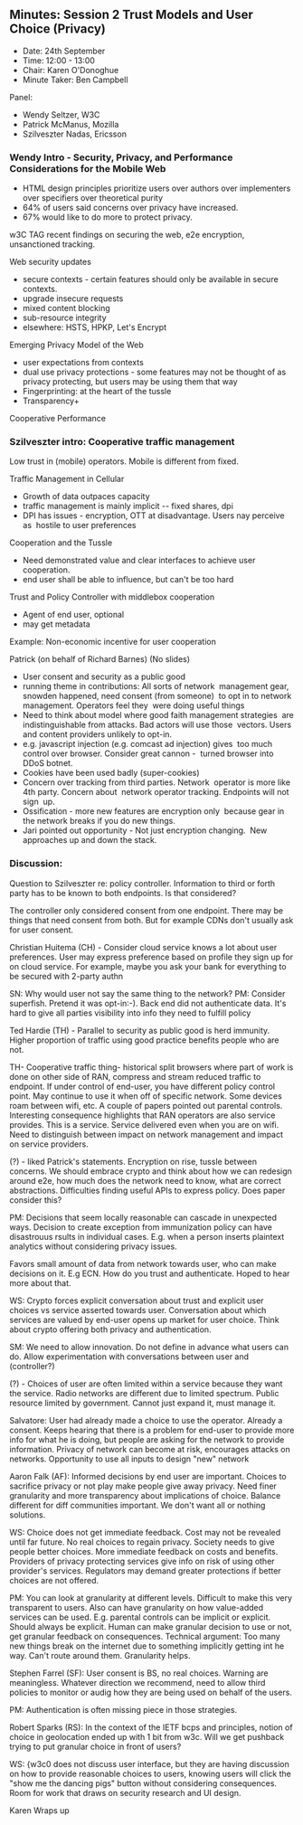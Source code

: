 ## Minutes: Session 2 Trust Models and User Choice (Privacy)
* Date: 24th September
* Time: 12:00 - 13:00
* Chair: Karen O'Donoghue
* Minute Taker: Ben Campbell

Panel:
* Wendy Seltzer, W3C
* Patrick McManus, Mozilla
* Szilveszter Nadas, Ericsson

### Wendy Intro - Security, Privacy, and Performance Considerations for the Mobile Web

* HTML design principles prioritize users over authors over implementers over specifiers over theoretical purity
* 64% of users said concerns over privacy have increased.
* 67% would like to do more to protect privacy.

w3C TAG recent findings on securing the web, e2e encryption, unsanctioned tracking.

Web security updates
*  secure contexts - certain features should only be available in secure contexts.
*  upgrade insecure requests
*  mixed content blocking
*  sub-resource integrity
*  elsewhere: HSTS, HPKP, Let's Encrypt

Emerging Privacy Model of the Web
* user expectations from contexts
* dual use privacy protections - some features may not be thought of as privacy protecting, but users may be using them that way
* Fingerprinting: at the heart of the tussle
* Transparency+

Cooperative Performance

### Szilveszter intro: Cooperative traffic management

Low trust in (mobile) operators. Mobile is different from fixed.

Traffic Management in Cellular

- Growth of data outpaces capacity
- traffic management is mainly implicit
-- fixed shares, dpi
- DPI has issues - encryption, OTT at disadvantage. Users nay perceive as
 hostile to user preferences

Cooperation and the Tussle
- Need demonstrated value and clear interfaces to achieve user cooperation.
- end user shall be able to influence, but can't be too hard

Trust and Policy Controller with middlebox cooperation
- Agent of end user, optional
- may get metadata

Example: Non-economic incentive for user cooperation

Patrick (on behalf of Richard Barnes) (No slides)
- User consent and security as a public good
- running theme in contributions: All sorts of network
 management gear, snowden happened, need consent (from someone)
 to opt in to network management. Operators feel they
 were doing useful things
- Need to think about model where good faith management strategies
 are indistinguishable from attacks. Bad actors will use those
 vectors. Users and content providers unlikely to opt-in.
- e.g. javascript injection (e.g. comcast ad injection) gives
 too much control over browser. Consider great cannon -
 turned browser into DDoS botnet.
- Cookies have been used badly (super-cookies)
- Concern over tracking from third parties. Network
 operator is more like 4th party. Concern about
 network operator tracking. Endpoints will not sign
 up.
- Ossification - more new features are encryption only
 because gear in the network breaks if you do new things.
- Jari pointed out opportunity - Not just encryption changing.
 New approaches up and down the stack.

### Discussion:

Question to Szilveszter re: policy controller. Information to
third or forth party has to be known to both endpoints. Is that considered?

The controller only considered consent from one endpoint. There may be things that need consent from both. But for example CDNs don't usually ask for user consent.

Christian Huitema (CH) - Consider cloud service knows a lot about
user preferences. User may express preference based on profile they sign
up for on cloud service. For example, maybe you ask your bank for everything to
be secured with 2-party authn

SN: Why would user not say the same thing to the network?
PM: Consider superfish. Pretend it was opt-in:-). Back end
did not authenticate data. It's hard to give all parties visibility
into info they need to fulfill policy

Ted Hardie (TH) - Parallel to security as public good is herd immunity.
Higher proportion of traffic using good practice benefits people who are not.

TH- Cooperative traffic thing- historical split browsers where part of work is done
on other side of RAN, compress and stream reduced traffic to endpoint. If
under control of end-user, you have different policy control point. May continue to use it when off of specific network. Some devices roam between wifi, etc. A couple of papers pointed out parental controls. Interesting consequence highlights that RAN operators are also service provides. This is a service. Service delivered even when you are on wifi. Need to distinguish between impact on network management and impact on service providers.

(?) - liked Patrick's statements. Encryption on rise, tussle between concerns. We should embrace crypto and think about how we can redesign around e2e, how much does the network need to know, what are correct abstractions. Difficulties finding useful APIs to express policy. Does paper consider this?

PM: Decisions that seem locally reasonable can cascade in unexpected ways.
Decision to create exception from immunization policy can have disastrouus rsults
in individual cases. E.g. when a person inserts plaintext analytics without
considering privacy issues.

Favors small amount of data from network towards user, who can make decisions on it. E.g ECN. How do you trust and authenticate. Hoped to hear more about that.

WS: Crypto forces explicit conversation about trust and explicit user choices vs
service asserted towards user. Conversation about which services are valued by
end-user opens up market for user choice. Think about crypto offering both privacy and authentication.

SM: We need to allow innovation. Do not define in advance what users can do. Allow experimentation with conversations between user and (controller?)

(?) - Choices of user are often limited within a service because they want the service. Radio networks are different due to limited spectrum. Public resource limited by government. Cannot just expand it, must manage it.

Salvatore: User had already made a choice to use the operator. Already a consent. Keeps hearing that there is a problem for end-user to provide more info for what he is doing, but people are asking for the network to provide information. Privacy of network can become at risk, encourages attacks on networks. Opportunity to use all inputs to design "new" network

Aaron Falk (AF): Informed decisions by end user are important. Choices to sacrifice privacy or not play make people give away privacy. Need finer granularity and more transparency about implications of choice. Balance different for diff communities important. We don't want all or nothing solutions.

WS: Choice does not get immediate feedback. Cost may not be revealed until far future. No real choices to regain privacy. Society needs to give people better
choices. More immediate feedback on costs and benefits. Providers of privacy protecting services give info on risk of using other provider's services. Regulators may demand greater protections if better choices are not offered.

PM: You can look at granularity at different levels. Difficult to make this very
transparent to users. Also can have granularity on how value-added services can be used. E.g. parental controls can be implicit or explicit. Should always
be explicit. Human can make granular decision to use or not, get granular feedback
on consequences. Technical argument: Too many new things break on the internet due
to something implicitly getting int he way. Can't route around them. Granularity helps.

Stephen Farrel (SF): User consent is BS, no real choices. Warning are meaningless.
Whatever direction we recommend, need to allow third policies to monitor or audig how they are being used on behalf of the users.

PM: Authentication is often missing piece in those strategies.

Robert Sparks (RS): In the context of the IETF bcps and principles, notion
of choice in geolocation ended up with 1 bit from w3c. Will we get pushback trying
to put granular choice in front of users?

WS: {w3c0 does not discuss user interface, but they are having discussion on how
to provide reasonable choices to users, knowing users will click the "show me the dancing pigs" button without considering consequences. Room for work that draws on security research and UI design.

Karen Wraps up
